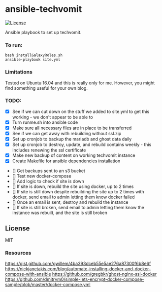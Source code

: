 # ansible-techvomit
[![License](http://img.shields.io/:license-mit-blue.svg)](http://doge.mit-license.org)

Ansible playbook to set up techvomit.

### To run:
```
bash installGalaxyRoles.sh
ansible-playbook site.yml
```

### Limitations
Tested on Ubuntu 16.04 and this is really only for me. However, you
might find something useful for your own blog.

### TODO:
- [x] See if we can cut down on the stuff we added to site.yml to get
  this working - we don't appear to be able to
- [x] Turn runme.sh into ansible code
- [x] Make sure all necessary files are in place to be transferred
- [x] See if we can get away with rebuilding without ssl.zip
- [x] Set up cronjob to backup the mariadb and ghost data daily
- [x] Set up cronjob to destroy, update, and rebuild contains weekly - this includes renewing the ssl certificate
- [x] Make new backup of content on working techvomit instance
- [x] Create Makefile for ansible dependencies installation
- [] Get backups sent to an s3 bucket
- [] Test new docker-compose
- [] Add logic to check if site is down
- [] If site is down, rebuild the site using docker, up to 2 times
- [] If site is still down despite rebuilding the site up to 2 times
  with docker, send email to admin letting them know docker failed
- [] Once an email is sent, destroy and rebuild the instance
- [] If site is still broken, send email to admin letting them know the
  instance was rebuilt, and the site is still broken

## License
MIT

### Resources
https://gist.github.com/gwillem/4ba393dceb55e5ae276a87300f6b8e6f
https://nickjanetakis.com/blog/automate-installing-docker-and-docker-compose-with-ansible
https://github.com/gregbkr/ghost-nginx-ssl-docker
https://github.com/dmitrym0/simple-lets-encrypt-docker-compose-sample/blob/master/docker-compose.yml

